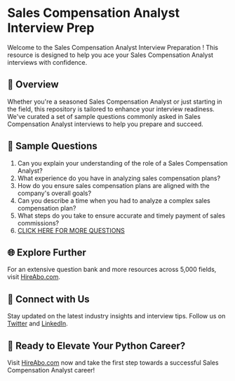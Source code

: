 # Sales Compensation Analyst Interview Prep

Welcome to the Sales Compensation Analyst Interview Preparation ! This resource is designed to help you ace your Sales Compensation Analyst interviews with confidence.

## 🚀 Overview

Whether you're a seasoned Sales Compensation Analyst or just starting in the field, this repository is tailored to enhance your interview readiness. We've curated a set of sample questions commonly asked in Sales Compensation Analyst interviews to help you prepare and succeed.

## 📝 Sample Questions

1. Can you explain your understanding of the role of a Sales Compensation Analyst?
2. What experience do you have in analyzing sales compensation plans?
3. How do you ensure sales compensation plans are aligned with the company's overall goals?
4. Can you describe a time when you had to analyze a complex sales compensation plan?
5. What steps do you take to ensure accurate and timely payment of sales commissions?
6. [CLICK HERE FOR MORE QUESTIONS](https://hireabo.com/job/22_1_41/Sales%20Compensation%20Analyst)

## 🌐 Explore Further

For an extensive question bank and more resources across 5,000 fields, visit [HireAbo.com](https://www.hireabo.com).

## 📱 Connect with Us

Stay updated on the latest industry insights and interview tips. Follow us on [Twitter](https://twitter.com/hireabo) and [LinkedIn](https://www.linkedin.com/in/hire-abo-3609972a8/).

## 🚀 Ready to Elevate Your Python Career?

Visit [HireAbo.com](https://www.hireabo.com) now and take the first step towards a successful Sales Compensation Analyst career!